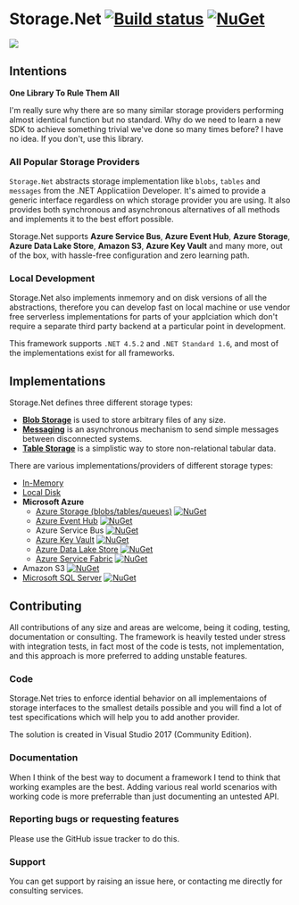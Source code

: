 # Storage.Net [![Build status](https://ci.appveyor.com/api/projects/status/ymwk4hx0gb0dleyk?svg=true)](https://ci.appveyor.com/project/aloneguid/storage) [![NuGet](https://img.shields.io/nuget/v/Storage.Net.svg)](https://www.nuget.org/packages/Storage.Net/)

![](doc/slide.jpg)

## Intentions

**One Library To Rule Them All**

I'm really sure why there are so many similar storage providers performing almost identical function but no standard. Why do we need to learn a new SDK to achieve something trivial we've done so many times before? I have no idea. If you don't, use this library.

### All Popular Storage Providers

`Storage.Net` abstracts storage implementation like `blobs`, `tables` and `messages` from the .NET Applicatiion Developer. It's aimed to provide a generic interface regardless on which storage provider you are using. It also provides both synchronous and asynchronous alternatives of all methods and implements it to the best effort possible. 

Storage.Net supports **Azure Service Bus**, **Azure Event Hub**, **Azure Storage**, **Azure Data Lake Store**, **Amazon S3**, **Azure Key Vault** and many more, out of the box, with hassle-free configuration and zero learning path.

### Local Development

Storage.Net also implements inmemory and on disk versions of all the abstractions, therefore you can develop fast on local machine or use vendor free serverless implementations for parts of your applciation which don't require a separate third party backend at a particular point in development.

This framework supports `.NET 4.5.2` and `.NET Standard 1.6`, and most of the implementations exist for all frameworks.

## Implementations

Storage.Net defines three different storage types:

- [**Blob Storage**](doc/blob-storage/index.md) is used to store arbitrary files of any size.
- [**Messaging**](doc/messaging/index.md) is an asynchronous mechanism to send simple messages between disconnected systems.
- [**Table Storage**](doc/table-storage/index.md) is a simplistic way to store non-relational tabular data.

There are various implementations/providers of different storage types:

- [In-Memory](doc/implementations/inmemory.md)
- [Local Disk](doc/implementations/local-disk.md) 
- **Microsoft Azure**
  - [Azure Storage (blobs/tables/queues)](doc/implementations/microsoft-azure.md) [![NuGet](https://img.shields.io/nuget/v/Storage.Net.Microsoft.Azure.Storage.svg)](https://www.nuget.org/packages/Storage.Net.Microsoft.Azure.Storage)
  - [Azure Event Hub](doc/implementations/microsoft-azure-eventhub.md) [![NuGet](https://img.shields.io/nuget/v/Storage.Net.Microsoft.Azure.EventHub.svg)](https://www.nuget.org/packages/Storage.Net.Microsoft.Azure.EventHub)
  - Azure Service Bus [![NuGet](https://img.shields.io/nuget/v/Storage.Net.Microsoft.Azure.ServiceBus.svg)](https://www.nuget.org/packages/Storage.Net.Microsoft.Azure.ServiceBus/)
  - [Azure Key Vault](doc/implementations/microsoft-azure-key-vault.md) [![NuGet](https://img.shields.io/nuget/v/Storage.Net.Microsoft.Azure.KeyVault.svg)](https://www.nuget.org/packages/Storage.Net.Microsoft.Azure.KeyVault)
  - [Azure Data Lake Store](doc/implementations/microsoft-azure-datalakestore.md) [![NuGet](https://img.shields.io/nuget/v/Storage.Net.Microsoft.Azure.DataLake.Store.svg)](https://www.nuget.org/packages/Storage.Net.Microsoft.Azure.DataLake.Store/)
  - [Azure Service Fabric](doc/implementations/microsoft-servicefabric.md) [![NuGet](https://img.shields.io/nuget/v/Storage.Net.Microsoft.ServiceFabric.svg)](https://www.nuget.org/packages/Storage.Net.Microsoft.ServiceFabric)
- Amazon S3 [![NuGet](https://img.shields.io/nuget/v/Storage.Net.Amazon.Aws.svg)](https://www.nuget.org/packages/Storage.Net.Amazon.Aws)
- [Microsoft SQL Server](doc/implementations/microsoft-sql.md) [![NuGet](https://img.shields.io/nuget/v/Storage.Net.Mssql.svg)](https://www.nuget.org/packages/Storage.Net.Mssql)

## Contributing

All contributions of any size and areas are welcome, being it coding, testing, documentation or consulting. The framework is heavily tested under stress with integration tests, in fact most of the code is tests, not implementation, and this approach is more preferred to adding unstable features.

### Code

Storage.Net tries to enforce idential behavior on all implementaions of storage interfaces to the smallest details possible and you will find a lot of test specifications which will help you to add another provider.

The solution is created in Visual Studio 2017 (Community Edition).

### Documentation

When I think of the best way to document a framework I tend to think that working examples are the best. Adding various real world scenarios with working code is more preferrable than just documenting an untested API.

### Reporting bugs or requesting features

Please use the GitHub issue tracker to do this.

### Support

You can get support by raising an issue here, or contacting me directly for consulting services.